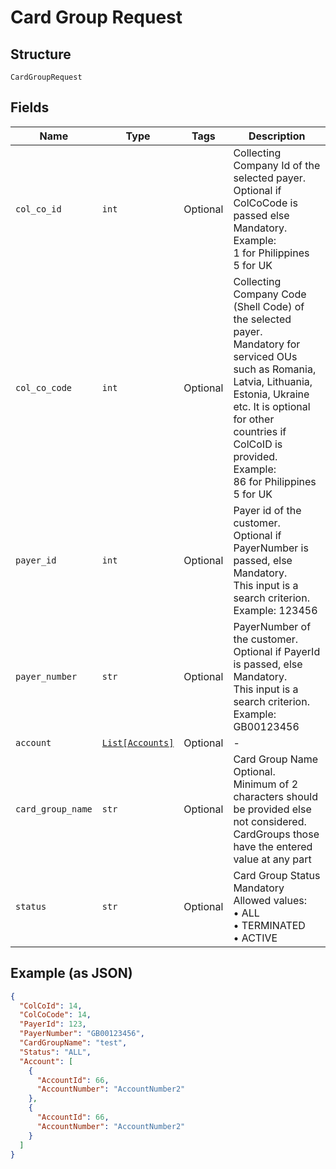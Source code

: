 
# Card Group Request

## Structure

`CardGroupRequest`

## Fields

| Name | Type | Tags | Description |
|  --- | --- | --- | --- |
| `col_co_id` | `int` | Optional | Collecting Company Id of the selected payer.<br>Optional if ColCoCode is passed else Mandatory.<br>Example:<br>1 for Philippines<br>5 for UK |
| `col_co_code` | `int` | Optional | Collecting Company Code (Shell Code) of the selected payer.<br>Mandatory for serviced OUs such as Romania, Latvia, Lithuania, Estonia, Ukraine etc. It is optional for other countries if ColCoID is provided.<br>Example:<br>86 for Philippines<br>5 for UK |
| `payer_id` | `int` | Optional | Payer id of the customer.<br>Optional if PayerNumber is passed, else Mandatory.<br>This input is a search criterion.<br>Example: 123456 |
| `payer_number` | `str` | Optional | PayerNumber of the customer.<br>Optional if PayerId is passed, else Mandatory.<br>This input is a search criterion.<br>Example: GB00123456 |
| `account` | [`List[Accounts]`](../../doc/models/accounts.md) | Optional | - |
| `card_group_name` | `str` | Optional | Card Group Name<br>Optional.<br>Minimum of 2 characters should be provided else not considered.<br>CardGroups those have the entered value at any part |
| `status` | `str` | Optional | Card Group Status<br>Mandatory<br>Allowed values:<br>•    ALL<br>•    TERMINATED<br>•    ACTIVE |

## Example (as JSON)

```json
{
  "ColCoId": 14,
  "ColCoCode": 14,
  "PayerId": 123,
  "PayerNumber": "GB00123456",
  "CardGroupName": "test",
  "Status": "ALL",
  "Account": [
    {
      "AccountId": 66,
      "AccountNumber": "AccountNumber2"
    },
    {
      "AccountId": 66,
      "AccountNumber": "AccountNumber2"
    }
  ]
}
```


